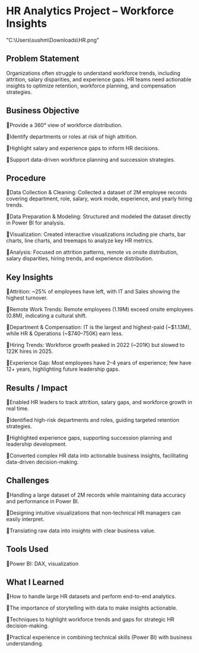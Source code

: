 # HR Analytics Project – Workforce Insights

"C:\Users\sushm\Downloads\HR.png"

## Problem Statement

Organizations often struggle to understand workforce trends, including attrition, salary disparities, and experience gaps. HR teams need actionable insights to optimize retention, workforce planning, and compensation strategies.

## Business Objective

🔹Provide a 360° view of workforce distribution.

🔹Identify departments or roles at risk of high attrition.

🔹Highlight salary and experience gaps to inform HR decisions.

🔹Support data-driven workforce planning and succession strategies.

## Procedure

🔹Data Collection & Cleaning: Collected  a dataset of 2M employee records covering department, role, salary, work mode, experience, and yearly hiring trends.

🔹Data Preparation & Modeling: Structured and modeled the dataset directly in Power BI for analysis.

🔹Visualization: Created interactive visualizations including pie charts, bar charts, line charts, and treemaps to analyze key HR metrics.

🔹Analysis: Focused on attrition patterns, remote vs onsite distribution, salary disparities, hiring trends, and experience distribution.

## Key Insights

🔹Attrition: ~25% of employees have left, with IT and Sales showing the highest turnover.

🔹Remote Work Trends: Remote employees (1.19M) exceed onsite employees (0.8M), indicating a cultural shift.

🔹Department & Compensation: IT is the largest and highest-paid (~$1.13M), while HR & Operations (~$740–750K) earn less.

🔹Hiring Trends: Workforce growth peaked in 2022 (~201K) but slowed to 122K hires in 2025.

🔹Experience Gap: Most employees have 2–4 years of experience; few have 12+ years, highlighting future leadership gaps.

## Results / Impact

🔹Enabled HR leaders to track attrition, salary gaps, and workforce growth in real time.

🔹Identified high-risk departments and roles, guiding targeted retention strategies.

🔹Highlighted experience gaps, supporting succession planning and leadership development.

🔹Converted complex HR data into actionable business insights, facilitating data-driven decision-making.

## Challenges

🔹Handling a large dataset of 2M records while maintaining data accuracy and performance in Power BI.

🔹Designing intuitive visualizations that non-technical HR managers can easily interpret.

🔹Translating raw data into insights with clear business value.

## Tools Used

🔹Power BI:  DAX, visualization

## What I Learned

🔹How to handle large HR datasets and perform end-to-end analytics.

🔹The importance of storytelling with data to make insights actionable.

🔹Techniques to highlight workforce trends and gaps for strategic HR decision-making.

🔹Practical experience in combining technical skills (Power BI) with business understanding.
